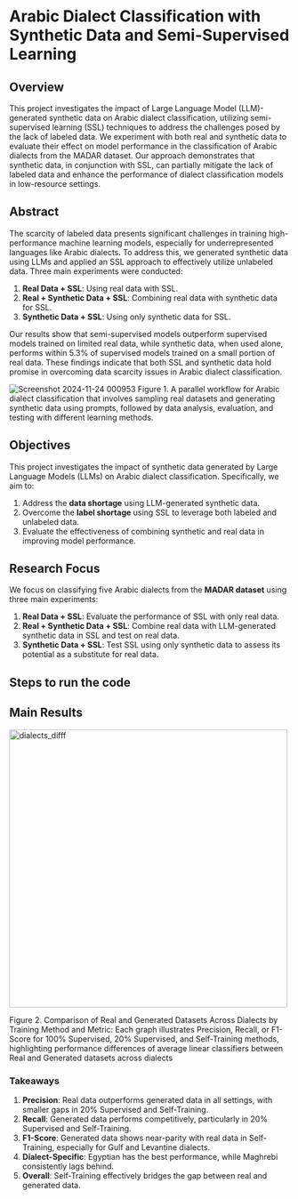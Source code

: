 # Arabic Dialect Classification with Synthetic Data and Semi-Supervised Learning

## Overview

This project investigates the impact of Large Language Model (LLM)-generated synthetic data on Arabic dialect classification, utilizing semi-supervised learning (SSL) techniques to address the challenges posed by the lack of labeled data. We experiment with both real and synthetic data to evaluate their effect on model performance in the classification of Arabic dialects from the MADAR dataset. Our approach demonstrates that synthetic data, in conjunction with SSL, can partially mitigate the lack of labeled data and enhance the performance of dialect classification models in low-resource settings.

## Abstract

The scarcity of labeled data presents significant challenges in training high-performance machine learning models, especially for underrepresented languages like Arabic dialects. To address this, we generated synthetic data using LLMs and applied an SSL approach to effectively utilize unlabeled data. Three main experiments were conducted:
1. **Real Data + SSL**: Using real data with SSL.
2. **Real + Synthetic Data + SSL**: Combining real data with synthetic data for SSL.
3. **Synthetic Data + SSL**: Using only synthetic data for SSL.

Our results show that semi-supervised models outperform supervised models trained on limited real data, while synthetic data, when used alone, performs within 5.3% of supervised models trained on a small portion of real data. These findings indicate that both SSL and synthetic data hold promise in overcoming data scarcity issues in Arabic dialect classification.



![Screenshot 2024-11-24 000953](https://github.com/user-attachments/assets/15c1d9a5-6118-4832-b8c7-803a168868af)
Figure 1. A parallel workflow for Arabic dialect classification that involves sampling real datasets and generating synthetic data using
prompts, followed by data analysis, evaluation, and testing with different learning methods.


## Objectives
This project investigates the impact of synthetic data generated by Large Language Models (LLMs) on Arabic dialect classification. Specifically, we aim to:
1. Address the **data shortage** using LLM-generated synthetic data.
2. Overcome the **label shortage** using SSL to leverage both labeled and unlabeled data.
3. Evaluate the effectiveness of combining synthetic and real data in improving model performance.

## Research Focus
We focus on classifying five Arabic dialects from the **MADAR dataset** using three main experiments:
1. **Real Data + SSL**: Evaluate the performance of SSL with only real data.
2. **Real + Synthetic Data + SSL**: Combine real data with LLM-generated synthetic data in SSL and test on real data.
3. **Synthetic Data + SSL**: Test SSL using only synthetic data to assess its potential as a substitute for real data.


## Steps to run the code



## Main Results

<img src="https://github.com/user-attachments/assets/953ed38a-3d7b-4446-a51f-b1a41eca05f4" alt="dialects_difff" width="500">


Figure 2. Comparison of Real and Generated Datasets Across Dialects by Training Method and Metric: Each graph illustrates Precision,
Recall, or F1-Score for 100% Supervised, 20% Supervised, and Self-Training methods, highlighting performance differences of average
linear classifiers between Real and Generated datasets across dialects

### Takeaways
1. **Precision**: Real data outperforms generated data in all settings, with smaller gaps in 20% Supervised and Self-Training.
2. **Recall**: Generated data performs competitively, particularly in 20% Supervised and Self-Training.
3. **F1-Score**: Generated data shows near-parity with real data in Self-Training, especially for Gulf and Levantine dialects.
4. **Dialect-Specific**: Egyptian has the best performance, while Maghrebi consistently lags behind.
5. **Overall**: Self-Training effectively bridges the gap between real and generated data.



